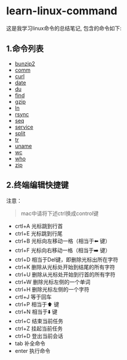 **learn-linux-command**
=======================
这是我学习linux命令的总结笔记, 包含的命令如下:

## 1.命令列表
* [bunzip2](https://github.com/aaronshan/learn-linux-command/blob/master/bunzip2.md)
* [comm](https://github.com/aaronshan/learn-linux-command/blob/master/comm.md)
* [curl](https://github.com/aaronshan/learn-linux-command/blob/master/curl.md)
* [date](https://github.com/aaronshan/learn-linux-command/blob/master/date.md)
* [du](https://github.com/aaronshan/learn-linux-command/blob/master/du.md)
* [find](https://github.com/aaronshan/learn-linux-command/blob/master/find.md)
* [gzip](https://github.com/aaronshan/learn-linux-command/blob/master/gzip.md)
* [ln](https://github.com/aaronshan/learn-linux-command/blob/master/ln.md)
* [rsync](https://github.com/aaronshan/learn-linux-command/blob/master/rsync.md)
* [seq](https://github.com/aaronshan/learn-linux-command/blob/master/seq.md)
* [service](https://github.com/aaronshan/learn-linux-command/blob/master/service.md)
* [split](https://github.com/aaronshan/learn-linux-command/blob/master/split.md)
* [tr](https://github.com/aaronshan/learn-linux-command/blob/master/tr.md)
* [uname](https://github.com/aaronshan/learn-linux-command/blob/master/uname.md)
* [wc](https://github.com/aaronshan/learn-linux-command/blob/master/wc.md)
* [who](https://github.com/aaronshan/learn-linux-command/blob/master/who.md)
* [zip](https://github.com/aaronshan/learn-linux-command/blob/master/zip.md)

## 2.终端编辑快捷键
注意：
> mac中请将下述ctrl换成control键

* crtl+A  光标跳到行首
* ctrl+E  光标跳到行尾
* ctrl+B  光标向左移动一格（相当于⬅️ 键）
* ctrl+F  光标向右移动一格（相当于➡️ 键）
* ctrl+D  相当于Del键，即删除光标出所在字符
* ctrl+K  删除从光标处开始到结尾的所有字符
* ctrl+U  删除从光标处开始到行首的所有字符
* ctrl+W 删除光标左侧的一个单词
* ctrl+H  删除光标左侧的一个字符
* crtl+J  等于回车
* ctrl+P  相当于⬆️ 键
* ctrl+N  相当于⬇️ 键
* ctrl+C  结束当前任务
* ctrl+Z  挂起当前任务
* ctrl+D  登出当前会话
* tab  补全命令
* enter  执行命令



